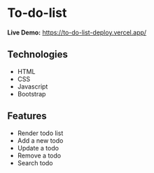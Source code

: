 # To-do-list

**Live Demo:** https://to-do-list-deploy.vercel.app/

## Technologies
- HTML
- CSS
- Javascript
- Bootstrap

## Features
- Render todo list 
- Add a new todo 
- Update a todo 
- Remove a todo 
- Search todo 
